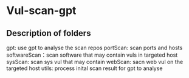 # Vul-scan-gpt

## Description of folders

gpt: use gpt to analyse the scan repos
portScan: scan ports and hosts
softwareScan：scan software that may contain vuls in targeted host
sysScan: scan sys vul that may contain
webScan: sacn web vul on the targeted host
utils: process inital scan result for gpt to analyse
